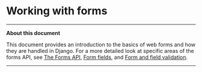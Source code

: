 # Working with forms

<hr>

**About this document**

This document provides an introduction to the basics of web forms and how they are handled in Django. For a more detailed look at specific areas of the forms API, see [The Forms API](), [Form fields](), and [Form and field validation]().

<hr>